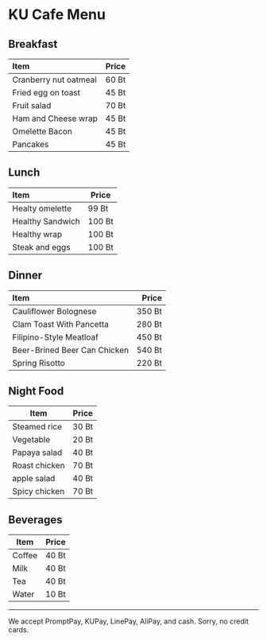 # KU Cafe Menu


## Breakfast
| Item            | Price |  
| :----            | :----: |
| Cranberry nut oatmeal|  60 Bt|
|Fried egg on toast  | 45 Bt |
| Fruit salad    | 70 Bt|
| Ham and Cheese wrap   |45 Bt|
| Omelette Bacon  |    45 Bt|
| Pancakes       | 45 Bt|



## Lunch

| Item    | Price     |
|:----------|-----------|
| Healty omelette | 99 Bt |
| Healthy Sandwich | 100 Bt |
| Healthy wrap | 100 Bt |
| Steak and eggs| 100 Bt |




## Dinner

| Item                               | Price  |
|:-----------------------------------|-------:|
| Cauliflower Bolognese              | 350 Bt |
| Clam Toast With Pancetta           | 280 Bt |
| Filipino-Style Meatloaf            | 450 Bt |
| Beer-Brined Beer Can Chicken       | 540 Bt |      
| Spring Risotto                     | 220 Bt |


## Night Food
|    Item     | Price |
|--------------|-------|
|Steamed rice  |  30 Bt|
|Vegetable     |  20 Bt|
|Papaya salad  |  40 Bt|
|Roast chicken |  70 Bt|
|apple salad   |  40 Bt|
|Spicy chicken |  70 Bt|


## Beverages

| Item | Price |
|------|-------|
| Coffee | 40 Bt |
| Milk   | 40 Bt |
| Tea    | 40 Bt |
| Water  | 10 Bt |

---

We accept PromptPay, KUPay, LinePay, AliPay, and cash. Sorry, no credit cards.
